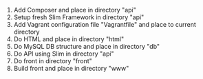 1. Add Composer and place in directory "api"
2. Setup fresh Slim Framework in directory "api"
2. Add Vagrant configuration file "Vagrantfile" and place to current directory
3. Do HTML and place in directory "html"
4. Do MySQL DB structure and place in directory "db"
5. Do API using Slim in directory "api"
6. Do front in directory "front"
7. Build front and place in directory "www"

